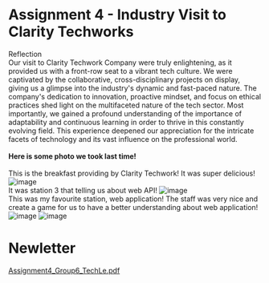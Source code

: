 # Assignment 4 - Industry Visit to Clarity Techworks

Reflection
<br> Our visit to Clarity Techwork Company were truly enlightening, as it provided us with a front-row seat to a vibrant tech culture. We were captivated by the collaborative, cross-disciplinary projects on display, giving us a glimpse into the industry's dynamic and fast-paced nature. The company's dedication to innovation, proactive mindset, and focus on ethical practices shed light on the multifaceted nature of the tech sector. Most importantly, we gained a profound understanding of the importance of adaptability and continuous learning in order to thrive in this constantly evolving field. This experience deepened our appreciation for the intricate facets of technology and its vast influence on the professional world. </br>
<br>**Here is some photo we took last time!**</br>
<br>This is the breakfast providing by Clarity Techwork! It was super delicious! </br>
![image](https://github.com/miqbaltariq/SECP1513/assets/148403155/6c1fb4bb-fad6-47cc-bba4-c8c7c9e5fe9d)
<br> It was station 3 that telling us about web API!
![image](https://github.com/miqbaltariq/SECP1513/assets/148403155/9fcb3836-ecb3-4a94-91a8-81ad9bb3d228)
<br> This was my favourite station, web application! The staff was very nice and create a game for us to have a better understanding about web application!
![image](https://github.com/miqbaltariq/SECP1513/assets/148403155/7c8c237d-397a-455d-aac5-aa9eee32055f)
![image](https://github.com/miqbaltariq/SECP1513/assets/148403155/04029d2e-be5b-4547-8dfb-ab5ece86ba8c)



# Newletter
[Assignment4_Group6_TechLe.pdf](https://github.com/miqbaltariq/SECP1513/files/14053918/Assignment4_Group6_TechLe.pdf)
